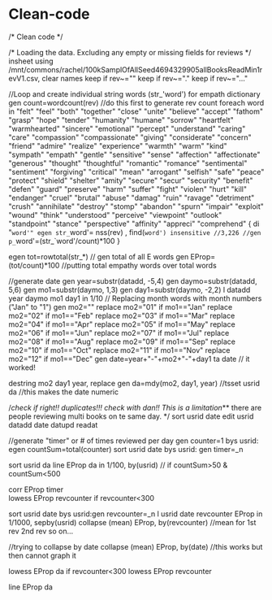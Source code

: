 # Clean-code
/* Clean code */

/* Loading the data. Excluding any empty or missing fields for reviews */
insheet using /mnt/commons/rachel/100kSamplOfAllSeed4694329905allBooksReadMin1revV1.csv, clear names
keep if rev~=""
keep if rev~="."
keep if rev~="..."

//Loop and create individual string words (str_'word') for empath dictionary
gen count=wordcount(rev) //do this first to generate rev count 
foreach word in "felt" "feel" "both" "together" "close" "unite" "believe" "accept" "fathom" "grasp" "hope" "tender" "humanity" "humane" "sorrow" "heartfelt" "warmhearted" "sincere" "emotional" "percept" "understand" "caring" "care" "compassion" "compassionate" "giving" "considerate" "concern" "friend" "admire" "realize" "experience" "warmth" "warm" "kind" "sympath" "empath" "gentle" "sensitive" "sense" "affection" "affectionate" "generous" "thought" "thoughtful" "romantic" "romance" "sentimental" "sentiment" "forgiving" "critical" "mean" "arrogant" "selfish" "safe" "peace" "protect" "shield" "shelter" "amity" "secure" "secur" "security" "benefit" "defen" "guard" "preserve" "harm" "suffer" "fight" "violen" "hurt" "kill" "endanger" "cruel" "brutal" "abuse" "damag" "ruin" "ravage" "detriment" "crush" "annihilate" "destroy" "stomp" "abandon" "spurn" "impair" "exploit" "wound" "think" "understood" "perceive" "viewpoint" "outlook" "standpoint" "stance" "perspective" "affinity" "appreci" "comprehend" {
di "`word'"
egen str_`word'= nss(rev) , find(`word') insensitive //3,226
//gen p_`word'=(str_`word'/count)*100
}

egen tot=rowtotal(str_*) // gen total of all E words 
gen EProp=(tot/count)*100  //putting total empathy words over total words

//generate date 
gen year=substr(datadd, -5,4) 
gen daymo=substr(datadd, 5,6) 
gen mo1=substr(daymo, 1,3)
gen day1=substr(daymo, -2,2)
l datadd year daymo mo1 day1 in 1/10
// Replacing month words with month numbers ("Jan" to "1") 
gen mo2=""
replace mo2="01" if mo1=="Jan"
replace mo2="02" if mo1=="Feb"
replace mo2="03" if mo1=="Mar"
replace mo2="04" if mo1=="Apr"
replace mo2="05" if mo1=="May"
replace mo2="06" if mo1=="Jun"
replace mo2="07" if mo1=="Jul"
replace mo2="08" if mo1=="Aug"
replace mo2="09" if mo1=="Sep"
replace mo2="10" if mo1=="Oct"
replace mo2="11" if mo1=="Nov"
replace mo2="12" if mo1=="Dec"
gen date=year+"-"+mo2+"-"+day1
ta date // it worked!

destring mo2 day1 year, replace
gen da=mdy(mo2, day1, year)
//tsset usrid da
//this makes the date numeric 


/*check if right!! duplicates!!! check with dan!! This is a limitation***
there are people reviewing multi books on te same day. */
sort usrid date
edit usrid datadd date datupd readat 

//generate "timer" or # of times reviewed per day
gen counter=1
bys usrid: egen countSum=total(counter) 
sort usrid date
bys usrid: gen timer=_n

sort usrid da
line EProp da in 1/100, by(usrid)
// if countSum>50 & countSum<500


corr EProp timer  
lowess  EProp revcounter if revcounter<300

sort usrid date
bys usrid:gen revcounter=_n
l usrid date revcounter EProp in 1/1000, sepby(usrid) 
collapse (mean) EProp, by(revcounter) //mean for 1st rev 2nd rev so on...

//trying to collapse by date 
collapse (mean) EProp, by(date) //this works but then cannot graph it

lowess  EProp da if revcounter<300 
lowess EProp revcounter


line EProp da
